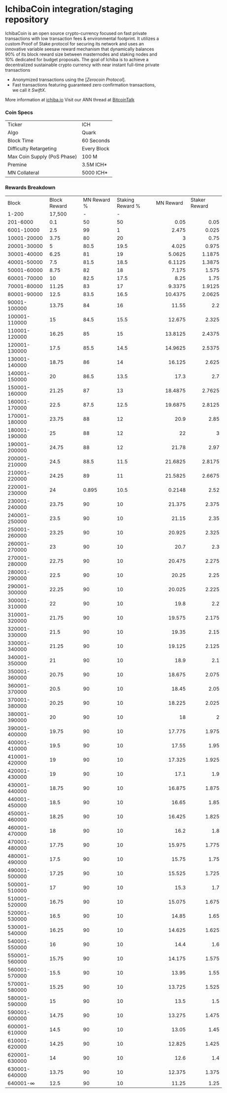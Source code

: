 IchibaCoin integration/staging repository
=====================================

IchibaCoin is an open source crypto-currency focused on fast private transactions with low transaction fees & environmental footprint.  It utilizes a custom Proof of Stake protocol for securing its network and uses an innovative variable seesaw reward mechanism that dynamically balances 90% of its block reward size between masternodes and staking nodes and 10% dedicated for budget proposals. The goal of Ichiba is to achieve a decentralized sustainable crypto currency with near instant full-time private transactions

- Anonymized transactions using the [_Zerocoin Protocol_].
- Fast transactions featuring guaranteed zero confirmation transactions, we call it _SwiftX_.

More information at [ichiba.io](http://www.ichiba.io) Visit our ANN thread at [BitcoinTalk](http://www.bitcointalk.org/index.php?topic=)

### Coin Specs
<table>
<tr><td>Ticker</td><td>ICH</td></tr>
<tr><td>Algo</td><td>Quark</td></tr>
<tr><td>Block Time</td><td>60 Seconds</td></tr>
<tr><td>Difficulty Retargeting</td><td>Every Block</td></tr>
<tr><td>Max Coin Supply (PoS Phase)</td><td>100 M</td></tr>
<tr><td>Premine</td><td>3.5M ICH*</td></tr>
<tr><td>MN Collateral</td><td>5000 ICH*</td></tr>

</table>


### Rewards Breakdown
<table border=0 cellpadding=0 cellspacing=0 width=701 class=xl6553517252
 style='border-collapse:collapse;table-layout:fixed;width:528pt'>
 <col class=xl6553517252 width=139 style='mso-width-source:userset;mso-width-alt:
 4785;width:104pt'>
 <col class=xl6553517252 width=107 span=2 style='mso-width-source:userset;
 mso-width-alt:3702;width:81pt'>
 <col class=xl6553517252 width=134 style='mso-width-source:userset;mso-width-alt:
 4608;width:100pt'>
 <col class=xl6553517252 width=107 span=2 style='mso-width-source:userset;
 mso-width-alt:3702;width:81pt'>
 <tr height=21 style='mso-height-source:userset;height:15.75pt'>
  <td height=21 class=xl6317252 width=139 style='height:15.75pt;width:104pt'>Block</td>
  <td class=xl6317252 width=107 style='width:81pt'>Block Reward</td>
  <td class=xl6317252 width=107 style='width:81pt'>MN Reward %</td>
  <td class=xl6317252 width=134 style='width:100pt'>Staking Reward %</td>
  <td class=xl6317252 width=107 style='width:81pt'>MN Reward</td>
  <td class=xl6317252 width=107 style='width:81pt'>Staker Reward</td>
 </tr>
 <tr height=21 style='mso-height-source:userset;height:15.75pt'>
  <td height=21 class=xl6417252 style='height:15.75pt'>1-200</td>
  <td class=xl6517252>17,500</td>
  <td class=xl6617252>-</td>
  <td class=xl6617252>-</td>
  <td class=xl6717252></td>
  <td class=xl6553517252></td>
 </tr>
 <tr height=21 style='mso-height-source:userset;height:15.75pt'>
  <td height=21 class=xl6417252 style='height:15.75pt'>201-6000</td>
  <td class=xl6617252>0.1</td>
  <td class=xl6617252>50</td>
  <td class=xl6617252>50</td>
  <td class=xl6717252 align=right>0.05</td>
  <td class=xl6817252 align=right>0.05</td>
 </tr>
 <tr height=21 style='mso-height-source:userset;height:15.75pt'>
  <td height=21 class=xl6417252 style='height:15.75pt'>6001-10000</td>
  <td class=xl6617252>2.5</td>
  <td class=xl6617252>99</td>
  <td class=xl6617252>1</td>
  <td class=xl6717252 align=right>2.475</td>
  <td class=xl6817252 align=right>0.025</td>
 </tr>
 <tr height=21 style='mso-height-source:userset;height:15.75pt'>
  <td height=21 class=xl6417252 style='height:15.75pt'>10001-20000</td>
  <td class=xl6617252>3.75</td>
  <td class=xl6617252>80</td>
  <td class=xl6617252>20</td>
  <td class=xl6717252 align=right>3</td>
  <td class=xl6817252 align=right>0.75</td>
 </tr>
 <tr height=21 style='mso-height-source:userset;height:15.75pt'>
  <td height=21 class=xl6417252 style='height:15.75pt'>20001-30000</td>
  <td class=xl6617252>5</td>
  <td class=xl6617252>80.5</td>
  <td class=xl6617252>19.5</td>
  <td class=xl6717252 align=right>4.025</td>
  <td class=xl6817252 align=right>0.975</td>
 </tr>
 <tr height=21 style='mso-height-source:userset;height:15.75pt'>
  <td height=21 class=xl6417252 style='height:15.75pt'>30001-40000</td>
  <td class=xl6617252>6.25</td>
  <td class=xl6617252>81</td>
  <td class=xl6617252>19</td>
  <td class=xl6717252 align=right>5.0625</td>
  <td class=xl6817252 align=right>1.1875</td>
 </tr>
 <tr height=21 style='mso-height-source:userset;height:15.75pt'>
  <td height=21 class=xl6417252 style='height:15.75pt'>40001-50000</td>
  <td class=xl6617252>7.5</td>
  <td class=xl6617252>81.5</td>
  <td class=xl6617252>18.5</td>
  <td class=xl6717252 align=right>6.1125</td>
  <td class=xl6817252 align=right>1.3875</td>
 </tr>
 <tr height=21 style='mso-height-source:userset;height:15.75pt'>
  <td height=21 class=xl6417252 style='height:15.75pt'>50001-60000</td>
  <td class=xl6617252>8.75</td>
  <td class=xl6617252>82</td>
  <td class=xl6617252>18</td>
  <td class=xl6717252 align=right>7.175</td>
  <td class=xl6817252 align=right>1.575</td>
 </tr>
 <tr height=21 style='mso-height-source:userset;height:15.75pt'>
  <td height=21 class=xl6417252 style='height:15.75pt'>60001-70000</td>
  <td class=xl6617252>10</td>
  <td class=xl6617252>82.5</td>
  <td class=xl6617252>17.5</td>
  <td class=xl6717252 align=right>8.25</td>
  <td class=xl6817252 align=right>1.75</td>
 </tr>
 <tr height=21 style='mso-height-source:userset;height:15.75pt'>
  <td height=21 class=xl6417252 style='height:15.75pt'>70001-80000</td>
  <td class=xl6617252>11.25</td>
  <td class=xl6617252>83</td>
  <td class=xl6617252>17</td>
  <td class=xl6717252 align=right>9.3375</td>
  <td class=xl6817252 align=right>1.9125</td>
 </tr>
 <tr height=21 style='mso-height-source:userset;height:15.75pt'>
  <td height=21 class=xl6417252 style='height:15.75pt'>80001-90000</td>
  <td class=xl6617252>12.5</td>
  <td class=xl6617252>83.5</td>
  <td class=xl6617252>16.5</td>
  <td class=xl6717252 align=right>10.4375</td>
  <td class=xl6817252 align=right>2.0625</td>
 </tr>
 <tr height=21 style='mso-height-source:userset;height:15.75pt'>
  <td height=21 class=xl6417252 style='height:15.75pt'>90001-100000</td>
  <td class=xl6617252>13.75</td>
  <td class=xl6617252>84</td>
  <td class=xl6617252>16</td>
  <td class=xl6717252 align=right>11.55</td>
  <td class=xl6817252 align=right>2.2</td>
 </tr>
 <tr height=21 style='mso-height-source:userset;height:15.75pt'>
  <td height=21 class=xl6417252 style='height:15.75pt'>100001-110000</td>
  <td class=xl6617252>15</td>
  <td class=xl6617252>84.5</td>
  <td class=xl6617252>15.5</td>
  <td class=xl6717252 align=right>12.675</td>
  <td class=xl6817252 align=right>2.325</td>
 </tr>
 <tr height=21 style='mso-height-source:userset;height:15.75pt'>
  <td height=21 class=xl6417252 style='height:15.75pt'>110001-120000</td>
  <td class=xl6617252>16.25</td>
  <td class=xl6617252>85</td>
  <td class=xl6617252>15</td>
  <td class=xl6717252 align=right>13.8125</td>
  <td class=xl6817252 align=right>2.4375</td>
 </tr>
 <tr height=21 style='mso-height-source:userset;height:15.75pt'>
  <td height=21 class=xl6417252 style='height:15.75pt'>120001-130000</td>
  <td class=xl6617252>17.5</td>
  <td class=xl6617252>85.5</td>
  <td class=xl6617252>14.5</td>
  <td class=xl6717252 align=right>14.9625</td>
  <td class=xl6817252 align=right>2.5375</td>
 </tr>
 <tr height=21 style='mso-height-source:userset;height:15.75pt'>
  <td height=21 class=xl6417252 style='height:15.75pt'>130001-140000</td>
  <td class=xl6617252>18.75</td>
  <td class=xl6617252>86</td>
  <td class=xl6617252>14</td>
  <td class=xl6717252 align=right>16.125</td>
  <td class=xl6817252 align=right>2.625</td>
 </tr>
 <tr height=21 style='mso-height-source:userset;height:15.75pt'>
  <td height=21 class=xl6417252 style='height:15.75pt'>140001-150000</td>
  <td class=xl6617252>20</td>
  <td class=xl6617252>86.5</td>
  <td class=xl6617252>13.5</td>
  <td class=xl6717252 align=right>17.3</td>
  <td class=xl6817252 align=right>2.7</td>
 </tr>
 <tr height=21 style='mso-height-source:userset;height:15.75pt'>
  <td height=21 class=xl6417252 style='height:15.75pt'>150001-160000</td>
  <td class=xl6617252>21.25</td>
  <td class=xl6617252>87</td>
  <td class=xl6617252>13</td>
  <td class=xl6717252 align=right>18.4875</td>
  <td class=xl6817252 align=right>2.7625</td>
 </tr>
 <tr height=21 style='mso-height-source:userset;height:15.75pt'>
  <td height=21 class=xl6417252 style='height:15.75pt'>160001-170000</td>
  <td class=xl6617252>22.5</td>
  <td class=xl6617252>87.5</td>
  <td class=xl6617252>12.5</td>
  <td class=xl6717252 align=right>19.6875</td>
  <td class=xl6817252 align=right>2.8125</td>
 </tr>
 <tr height=21 style='mso-height-source:userset;height:15.75pt'>
  <td height=21 class=xl6417252 style='height:15.75pt'>170001-180000</td>
  <td class=xl6617252>23.75</td>
  <td class=xl6617252>88</td>
  <td class=xl6617252>12</td>
  <td class=xl6717252 align=right>20.9</td>
  <td class=xl6817252 align=right>2.85</td>
 </tr>
 <tr height=21 style='mso-height-source:userset;height:15.75pt'>
  <td height=21 class=xl6417252 style='height:15.75pt'>180001-190000</td>
  <td class=xl6617252>25</td>
  <td class=xl6617252>88</td>
  <td class=xl6617252>12</td>
  <td class=xl6717252 align=right>22</td>
  <td class=xl6817252 align=right>3</td>
 </tr>
 <tr height=21 style='mso-height-source:userset;height:15.75pt'>
  <td height=21 class=xl6417252 style='height:15.75pt'>190001-200000</td>
  <td class=xl6617252>24.75</td>
  <td class=xl6617252>88</td>
  <td class=xl6617252>12</td>
  <td class=xl6717252 align=right>21.78</td>
  <td class=xl6817252 align=right>2.97</td>
 </tr>
 <tr height=21 style='mso-height-source:userset;height:15.75pt'>
  <td height=21 class=xl6417252 style='height:15.75pt'>200001-210000</td>
  <td class=xl6617252>24.5</td>
  <td class=xl6617252>88.5</td>
  <td class=xl6617252>11.5</td>
  <td class=xl6717252 align=right>21.6825</td>
  <td class=xl6817252 align=right>2.8175</td>
 </tr>
 <tr height=21 style='mso-height-source:userset;height:15.75pt'>
  <td height=21 class=xl6417252 style='height:15.75pt'>210001-220000</td>
  <td class=xl6617252>24.25</td>
  <td class=xl6617252>89</td>
  <td class=xl6617252>11</td>
  <td class=xl6717252 align=right>21.5825</td>
  <td class=xl6817252 align=right>2.6675</td>
 </tr>
 <tr height=21 style='mso-height-source:userset;height:15.75pt'>
  <td height=21 class=xl6417252 style='height:15.75pt'>220001-230000</td>
  <td class=xl6617252>24</td>
  <td class=xl6617252>0.895</td>
  <td class=xl6617252>10.5</td>
  <td class=xl6717252 align=right>0.2148</td>
  <td class=xl6817252 align=right>2.52</td>
 </tr>
 <tr height=21 style='mso-height-source:userset;height:15.75pt'>
  <td height=21 class=xl6417252 style='height:15.75pt'>230001-240000</td>
  <td class=xl6617252>23.75</td>
  <td class=xl6617252>90</td>
  <td class=xl6617252>10</td>
  <td class=xl6717252 align=right>21.375</td>
  <td class=xl6817252 align=right>2.375</td>
 </tr>
 <tr height=21 style='mso-height-source:userset;height:15.75pt'>
  <td height=21 class=xl6417252 style='height:15.75pt'>240001-250000</td>
  <td class=xl6617252>23.5</td>
  <td class=xl6617252>90</td>
  <td class=xl6617252>10</td>
  <td class=xl6717252 align=right>21.15</td>
  <td class=xl6817252 align=right>2.35</td>
 </tr>
 <tr height=21 style='mso-height-source:userset;height:15.75pt'>
  <td height=21 class=xl6417252 style='height:15.75pt'>250001-260000</td>
  <td class=xl6617252>23.25</td>
  <td class=xl6617252>90</td>
  <td class=xl6617252>10</td>
  <td class=xl6717252 align=right>20.925</td>
  <td class=xl6817252 align=right>2.325</td>
 </tr>
 <tr height=21 style='mso-height-source:userset;height:15.75pt'>
  <td height=21 class=xl6417252 style='height:15.75pt'>260001-270000</td>
  <td class=xl6617252>23</td>
  <td class=xl6617252>90</td>
  <td class=xl6617252>10</td>
  <td class=xl6717252 align=right>20.7</td>
  <td class=xl6817252 align=right>2.3</td>
 </tr>
 <tr height=21 style='mso-height-source:userset;height:15.75pt'>
  <td height=21 class=xl6417252 style='height:15.75pt'>270001-280000</td>
  <td class=xl6617252>22.75</td>
  <td class=xl6617252>90</td>
  <td class=xl6617252>10</td>
  <td class=xl6717252 align=right>20.475</td>
  <td class=xl6817252 align=right>2.275</td>
 </tr>
 <tr height=21 style='mso-height-source:userset;height:15.75pt'>
  <td height=21 class=xl6417252 style='height:15.75pt'>280001-290000</td>
  <td class=xl6617252>22.5</td>
  <td class=xl6617252>90</td>
  <td class=xl6617252>10</td>
  <td class=xl6717252 align=right>20.25</td>
  <td class=xl6817252 align=right>2.25</td>
 </tr>
 <tr height=21 style='mso-height-source:userset;height:15.75pt'>
  <td height=21 class=xl6417252 style='height:15.75pt'>290001-300000</td>
  <td class=xl6617252>22.25</td>
  <td class=xl6617252>90</td>
  <td class=xl6617252>10</td>
  <td class=xl6717252 align=right>20.025</td>
  <td class=xl6817252 align=right>2.225</td>
 </tr>
 <tr height=21 style='mso-height-source:userset;height:15.75pt'>
  <td height=21 class=xl6417252 style='height:15.75pt'>300001-310000</td>
  <td class=xl6617252>22</td>
  <td class=xl6617252>90</td>
  <td class=xl6617252>10</td>
  <td class=xl6717252 align=right>19.8</td>
  <td class=xl6817252 align=right>2.2</td>
 </tr>
 <tr height=21 style='mso-height-source:userset;height:15.75pt'>
  <td height=21 class=xl6417252 style='height:15.75pt'>310001-320000</td>
  <td class=xl6617252>21.75</td>
  <td class=xl6617252>90</td>
  <td class=xl6617252>10</td>
  <td class=xl6717252 align=right>19.575</td>
  <td class=xl6817252 align=right>2.175</td>
 </tr>
 <tr height=21 style='mso-height-source:userset;height:15.75pt'>
  <td height=21 class=xl6417252 style='height:15.75pt'>320001-330000</td>
  <td class=xl6617252>21.5</td>
  <td class=xl6617252>90</td>
  <td class=xl6617252>10</td>
  <td class=xl6717252 align=right>19.35</td>
  <td class=xl6817252 align=right>2.15</td>
 </tr>
 <tr height=21 style='mso-height-source:userset;height:15.75pt'>
  <td height=21 class=xl6417252 style='height:15.75pt'>330001-340000</td>
  <td class=xl6617252>21.25</td>
  <td class=xl6617252>90</td>
  <td class=xl6617252>10</td>
  <td class=xl6717252 align=right>19.125</td>
  <td class=xl6817252 align=right>2.125</td>
 </tr>
 <tr height=21 style='mso-height-source:userset;height:15.75pt'>
  <td height=21 class=xl6417252 style='height:15.75pt'>340001-350000</td>
  <td class=xl6617252>21</td>
  <td class=xl6617252>90</td>
  <td class=xl6617252>10</td>
  <td class=xl6717252 align=right>18.9</td>
  <td class=xl6817252 align=right>2.1</td>
 </tr>
 <tr height=21 style='mso-height-source:userset;height:15.75pt'>
  <td height=21 class=xl6417252 style='height:15.75pt'>350001-360000</td>
  <td class=xl6617252>20.75</td>
  <td class=xl6617252>90</td>
  <td class=xl6617252>10</td>
  <td class=xl6717252 align=right>18.675</td>
  <td class=xl6817252 align=right>2.075</td>
 </tr>
 <tr height=21 style='mso-height-source:userset;height:15.75pt'>
  <td height=21 class=xl6417252 style='height:15.75pt'>360001-370000</td>
  <td class=xl6617252>20.5</td>
  <td class=xl6617252>90</td>
  <td class=xl6617252>10</td>
  <td class=xl6717252 align=right>18.45</td>
  <td class=xl6817252 align=right>2.05</td>
 </tr>
 <tr height=21 style='mso-height-source:userset;height:15.75pt'>
  <td height=21 class=xl6417252 style='height:15.75pt'>370001-380000</td>
  <td class=xl6617252>20.25</td>
  <td class=xl6617252>90</td>
  <td class=xl6617252>10</td>
  <td class=xl6717252 align=right>18.225</td>
  <td class=xl6817252 align=right>2.025</td>
 </tr>
 <tr height=21 style='mso-height-source:userset;height:15.75pt'>
  <td height=21 class=xl6417252 style='height:15.75pt'>380001-390000</td>
  <td class=xl6617252>20</td>
  <td class=xl6617252>90</td>
  <td class=xl6617252>10</td>
  <td class=xl6717252 align=right>18</td>
  <td class=xl6817252 align=right>2</td>
 </tr>
 <tr height=21 style='mso-height-source:userset;height:15.75pt'>
  <td height=21 class=xl6417252 style='height:15.75pt'>390001-400000</td>
  <td class=xl6617252>19.75</td>
  <td class=xl6617252>90</td>
  <td class=xl6617252>10</td>
  <td class=xl6717252 align=right>17.775</td>
  <td class=xl6817252 align=right>1.975</td>
 </tr>
 <tr height=21 style='mso-height-source:userset;height:15.75pt'>
  <td height=21 class=xl6417252 style='height:15.75pt'>400001-410000</td>
  <td class=xl6617252>19.5</td>
  <td class=xl6617252>90</td>
  <td class=xl6617252>10</td>
  <td class=xl6717252 align=right>17.55</td>
  <td class=xl6817252 align=right>1.95</td>
 </tr>
 <tr height=21 style='mso-height-source:userset;height:15.75pt'>
  <td height=21 class=xl6417252 style='height:15.75pt'>410001-420000</td>
  <td class=xl6517252>19</td>
  <td class=xl6617252>90</td>
  <td class=xl6617252>10</td>
  <td class=xl6717252 align=right>17.325</td>
  <td class=xl6817252 align=right>1.925</td>
 </tr>
 <tr height=21 style='mso-height-source:userset;height:15.75pt'>
  <td height=21 class=xl6417252 style='height:15.75pt'>420001-430000</td>
  <td class=xl6617252>19</td>
  <td class=xl6617252>90</td>
  <td class=xl6617252>10</td>
  <td class=xl6717252 align=right>17.1</td>
  <td class=xl6817252 align=right>1.9</td>
 </tr>
 <tr height=21 style='mso-height-source:userset;height:15.75pt'>
  <td height=21 class=xl6417252 style='height:15.75pt'>430001-440000</td>
  <td class=xl6617252>18.75</td>
  <td class=xl6617252>90</td>
  <td class=xl6617252>10</td>
  <td class=xl6717252 align=right>16.875</td>
  <td class=xl6817252 align=right>1.875</td>
 </tr>
 <tr height=21 style='mso-height-source:userset;height:15.75pt'>
  <td height=21 class=xl6417252 style='height:15.75pt'>440001-450000</td>
  <td class=xl6617252>18.5</td>
  <td class=xl6617252>90</td>
  <td class=xl6617252>10</td>
  <td class=xl6717252 align=right>16.65</td>
  <td class=xl6817252 align=right>1.85</td>
 </tr>
 <tr height=21 style='mso-height-source:userset;height:15.75pt'>
  <td height=21 class=xl6417252 style='height:15.75pt'>450001-460000</td>
  <td class=xl6617252>18.25</td>
  <td class=xl6617252>90</td>
  <td class=xl6617252>10</td>
  <td class=xl6717252 align=right>16.425</td>
  <td class=xl6817252 align=right>1.825</td>
 </tr>
 <tr height=21 style='mso-height-source:userset;height:15.75pt'>
  <td height=21 class=xl6417252 style='height:15.75pt'>460001-470000</td>
  <td class=xl6617252>18</td>
  <td class=xl6617252>90</td>
  <td class=xl6617252>10</td>
  <td class=xl6717252 align=right>16.2</td>
  <td class=xl6817252 align=right>1.8</td>
 </tr>
 <tr height=21 style='mso-height-source:userset;height:15.75pt'>
  <td height=21 class=xl6417252 style='height:15.75pt'>470001-480000</td>
  <td class=xl6617252>17.75</td>
  <td class=xl6617252>90</td>
  <td class=xl6617252>10</td>
  <td class=xl6717252 align=right>15.975</td>
  <td class=xl6817252 align=right>1.775</td>
 </tr>
 <tr height=21 style='mso-height-source:userset;height:15.75pt'>
  <td height=21 class=xl6417252 style='height:15.75pt'>480001-490000</td>
  <td class=xl6617252>17.5</td>
  <td class=xl6617252>90</td>
  <td class=xl6617252>10</td>
  <td class=xl6717252 align=right>15.75</td>
  <td class=xl6817252 align=right>1.75</td>
 </tr>
 <tr height=21 style='mso-height-source:userset;height:15.75pt'>
  <td height=21 class=xl6417252 style='height:15.75pt'>490001-500000</td>
  <td class=xl6617252>17.25</td>
  <td class=xl6617252>90</td>
  <td class=xl6617252>10</td>
  <td class=xl6717252 align=right>15.525</td>
  <td class=xl6817252 align=right>1.725</td>
 </tr>
 <tr height=21 style='mso-height-source:userset;height:15.75pt'>
  <td height=21 class=xl6417252 style='height:15.75pt'>500001-510000</td>
  <td class=xl6617252>17</td>
  <td class=xl6617252>90</td>
  <td class=xl6617252>10</td>
  <td class=xl6717252 align=right>15.3</td>
  <td class=xl6817252 align=right>1.7</td>
 </tr>
 <tr height=21 style='mso-height-source:userset;height:15.75pt'>
  <td height=21 class=xl6417252 style='height:15.75pt'>510001-520000</td>
  <td class=xl6617252>16.75</td>
  <td class=xl6617252>90</td>
  <td class=xl6617252>10</td>
  <td class=xl6717252 align=right>15.075</td>
  <td class=xl6817252 align=right>1.675</td>
 </tr>
 <tr height=21 style='mso-height-source:userset;height:15.75pt'>
  <td height=21 class=xl6417252 style='height:15.75pt'>520001-530000</td>
  <td class=xl6617252>16.5</td>
  <td class=xl6617252>90</td>
  <td class=xl6617252>10</td>
  <td class=xl6717252 align=right>14.85</td>
  <td class=xl6817252 align=right>1.65</td>
 </tr>
 <tr height=21 style='mso-height-source:userset;height:15.75pt'>
  <td height=21 class=xl6417252 style='height:15.75pt'>530001-540000</td>
  <td class=xl6617252>16.25</td>
  <td class=xl6617252>90</td>
  <td class=xl6617252>10</td>
  <td class=xl6717252 align=right>14.625</td>
  <td class=xl6817252 align=right>1.625</td>
 </tr>
 <tr height=21 style='mso-height-source:userset;height:15.75pt'>
  <td height=21 class=xl6417252 style='height:15.75pt'>540001-550000</td>
  <td class=xl6617252>16</td>
  <td class=xl6617252>90</td>
  <td class=xl6617252>10</td>
  <td class=xl6717252 align=right>14.4</td>
  <td class=xl6817252 align=right>1.6</td>
 </tr>
 <tr height=21 style='mso-height-source:userset;height:15.75pt'>
  <td height=21 class=xl6417252 style='height:15.75pt'>550001-560000</td>
  <td class=xl6617252>15.75</td>
  <td class=xl6617252>90</td>
  <td class=xl6617252>10</td>
  <td class=xl6717252 align=right>14.175</td>
  <td class=xl6817252 align=right>1.575</td>
 </tr>
 <tr height=21 style='mso-height-source:userset;height:15.75pt'>
  <td height=21 class=xl6417252 style='height:15.75pt'>560001-570000</td>
  <td class=xl6617252>15.5</td>
  <td class=xl6617252>90</td>
  <td class=xl6617252>10</td>
  <td class=xl6717252 align=right>13.95</td>
  <td class=xl6817252 align=right>1.55</td>
 </tr>
 <tr height=21 style='mso-height-source:userset;height:15.75pt'>
  <td height=21 class=xl6417252 style='height:15.75pt'>570001-580000</td>
  <td class=xl6617252>15.25</td>
  <td class=xl6617252>90</td>
  <td class=xl6617252>10</td>
  <td class=xl6717252 align=right>13.725</td>
  <td class=xl6817252 align=right>1.525</td>
 </tr>
 <tr height=21 style='mso-height-source:userset;height:15.75pt'>
  <td height=21 class=xl6417252 style='height:15.75pt'>580001-590000</td>
  <td class=xl6617252>15</td>
  <td class=xl6617252>90</td>
  <td class=xl6617252>10</td>
  <td class=xl6717252 align=right>13.5</td>
  <td class=xl6817252 align=right>1.5</td>
 </tr>
 <tr height=21 style='mso-height-source:userset;height:15.75pt'>
  <td height=21 class=xl6417252 style='height:15.75pt'>590001-600000</td>
  <td class=xl6617252>14.75</td>
  <td class=xl6617252>90</td>
  <td class=xl6617252>10</td>
  <td class=xl6717252 align=right>13.275</td>
  <td class=xl6817252 align=right>1.475</td>
 </tr>
 <tr height=21 style='mso-height-source:userset;height:15.75pt'>
  <td height=21 class=xl6417252 style='height:15.75pt'>600001-610000</td>
  <td class=xl6617252>14.5</td>
  <td class=xl6617252>90</td>
  <td class=xl6617252>10</td>
  <td class=xl6717252 align=right>13.05</td>
  <td class=xl6817252 align=right>1.45</td>
 </tr>
 <tr height=21 style='mso-height-source:userset;height:15.75pt'>
  <td height=21 class=xl6417252 style='height:15.75pt'>610001-620000</td>
  <td class=xl6617252>14.25</td>
  <td class=xl6617252>90</td>
  <td class=xl6617252>10</td>
  <td class=xl6717252 align=right>12.825</td>
  <td class=xl6817252 align=right>1.425</td>
 </tr>
 <tr height=21 style='mso-height-source:userset;height:15.75pt'>
  <td height=21 class=xl6417252 style='height:15.75pt'>620001-630000</td>
  <td class=xl6617252>14</td>
  <td class=xl6617252>90</td>
  <td class=xl6617252>10</td>
  <td class=xl6717252 align=right>12.6</td>
  <td class=xl6817252 align=right>1.4</td>
 </tr>
 <tr height=21 style='mso-height-source:userset;height:15.75pt'>
  <td height=21 class=xl6417252 style='height:15.75pt'>630001-640000</td>
  <td class=xl6617252>13.75</td>
  <td class=xl6617252>90</td>
  <td class=xl6617252>10</td>
  <td class=xl6717252 align=right>12.375</td>
  <td class=xl6817252 align=right>1.375</td>
 </tr>
 <tr height=21 style='mso-height-source:userset;height:15.75pt'>
  <td height=21 class=xl6417252 style='height:15.75pt'>640001-∞</td>
  <td class=xl6617252>12.5</td>
  <td class=xl6617252>90</td>
  <td class=xl6617252>10</td>
  <td class=xl6717252 align=right>11.25</td>
  <td class=xl6817252 align=right>1.25</td>
 </tr>
</table>

